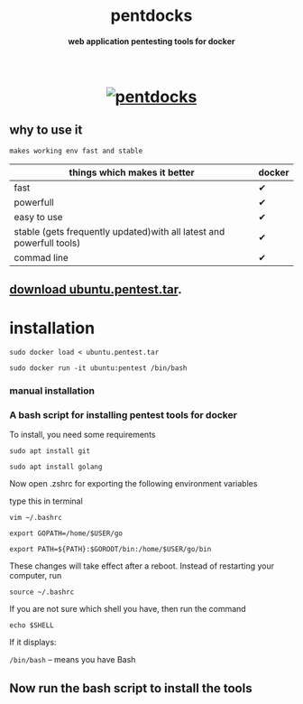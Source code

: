 <h1 align="center">pentdocks</h1>
<h4 align="center">web application pentesting tools for docker</h4>

<h1 align="center">
  <br>
  <a href="https://github.com/diwusec/pentdocks"><img src="https://www.nclouds.com/blog/wp-content/uploads/2018/10/reduce_docker_image_size_by_45.jpg" alt="pentdocks"></a>
  <br>
</h1>


## why to use it

`makes working env fast and stable`

|          things which makes it better                               | docker|
|---------------------------------------------------------------------|---|
| fast                                                                | ✔ |
| powerfull                                                           | ✔ |
| easy to use                                                         | ✔ |
| stable (gets frequently updated)with all latest and powerfull tools)| ✔ |
| commad line                                                         | ✔ |

## [download ubuntu.pentest.tar](https://mega.nz/file/nuJXRCwS#lSLq4GFPM2GC6rp-OyMbCsamAhE3hQgguA15ykpAN3g).

# installation
```
sudo docker load < ubuntu.pentest.tar
```
```
sudo docker run -it ubuntu:pentest /bin/bash
```
### manual installation

### A bash script for installing pentest tools for docker

To install, you need some requirements

`sudo apt install git`

`sudo apt install golang`

Now open .zshrc for exporting the following environment variables
 
type this in terminal

`vim ~/.bashrc`
```
export GOPATH=/home/$USER/go
```
```
export PATH=${PATH}:$GOROOT/bin:/home/$USER/go/bin
```

These changes will take effect after a reboot. Instead of restarting your computer, run

`source ~/.bashrc`

If you are not sure which shell you have, then run the command

`echo $SHELL`

If it displays: 

`/bin/bash` – means you have Bash

## Now run the bash script to install the tools
